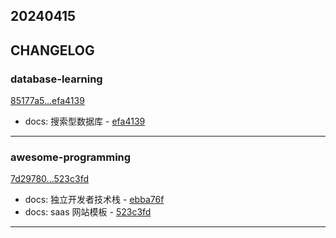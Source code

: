 ## 20240415

## CHANGELOG

### database-learning

[85177a5...efa4139](https://github.com/zhbhun/database-learning/compare/85177a5...efa4139)

* docs: 搜索型数据库 - [efa4139](https://github.com/zhbhun/database-learning/commit/efa4139bd554fe91d728802e88458c13d790930c)

---

### awesome-programming

[7d29780...523c3fd](https://github.com/zhbhun/awesome-programming/compare/7d29780...523c3fd)

* docs: 独立开发者技术栈 - [ebba76f](https://github.com/zhbhun/awesome-programming/commit/ebba76ff78af329725faae30eec0cf401e7d22c7)
* docs: saas 网站模板 - [523c3fd](https://github.com/zhbhun/awesome-programming/commit/523c3fd9e953599dd0aa1455d302663b851dea66)

---

